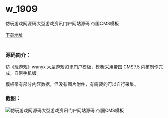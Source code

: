 # w_1909
仿玩游戏网源码大型游戏资讯门户网站源码 帝国CMS模板
<br/></br>
[下载地址](https://www.uuid2.com/1909.html "下载地址")
<br/></br>
<h3>源码简介：</h3>
<p>仿《玩游戏》wanyx 大型游戏资讯门户模板，模板采用帝国 CMS7.5 内核制作完成，自带手机版。<p>
<p>模板带有部分内容数据，但没有图片附件，有需要的可以自行采集。<p>
<h3>截图：</h3>
<img src="https://www.uuid2.com/wp-content/uploads/img/202112/cca8e8c449.gif" alt="仿玩游戏网源码大型游戏资讯门户网站源码 帝国CMS模板">
